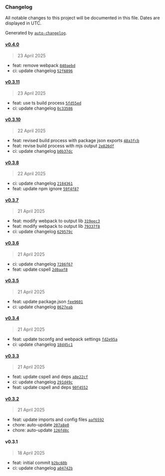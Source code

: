 ### Changelog

All notable changes to this project will be documented in this file. Dates are displayed in UTC.

Generated by [`auto-changelog`](https://github.com/CookPete/auto-changelog).

#### [v0.4.0](https://github.com/datr-tech/parcel-model-schemas-common-fields/compare/v0.3.11...v0.4.0)

> 23 April 2025

- feat: remove webpack [`840aebd`](https://github.com/datr-tech/parcel-model-schemas-common-fields/commit/840aebd813e846003c52128b04d07efbd771bf96)
- ci: update changelog [`52f6896`](https://github.com/datr-tech/parcel-model-schemas-common-fields/commit/52f6896f54e4be92737b2ec9cbb72bdadbdc3382)

#### [v0.3.11](https://github.com/datr-tech/parcel-model-schemas-common-fields/compare/v0.3.10...v0.3.11)

> 23 April 2025

- feat: use ts build process [`5fd55ed`](https://github.com/datr-tech/parcel-model-schemas-common-fields/commit/5fd55edaef761e742ffc0dc58029e511703546fb)
- ci: update changelog [`0c33586`](https://github.com/datr-tech/parcel-model-schemas-common-fields/commit/0c33586cb03bc03f4a48a5ce203cae9867c3ecf6)

#### [v0.3.10](https://github.com/datr-tech/parcel-model-schemas-common-fields/compare/v0.3.8...v0.3.10)

> 22 April 2025

- feat: revised build process with package json exports [`48a3fcb`](https://github.com/datr-tech/parcel-model-schemas-common-fields/commit/48a3fcbcfc2837591c319f56974bc313aef8d08c)
- feat: revise build process with mjs output [`2e826df`](https://github.com/datr-tech/parcel-model-schemas-common-fields/commit/2e826df3e99325799b2319bb408a9b974f829877)
- ci: update changelog [`b0b37dc`](https://github.com/datr-tech/parcel-model-schemas-common-fields/commit/b0b37dc434cc3a895924b7b396f85f42cf017667)

#### [v0.3.8](https://github.com/datr-tech/parcel-model-schemas-common-fields/compare/v0.3.7...v0.3.8)

> 22 April 2025

- ci: update changelog [`2184361`](https://github.com/datr-tech/parcel-model-schemas-common-fields/commit/218436152f20e99593b6efd5fec1b507cc030b5e)
- feat: update npm ignore [`59f4f87`](https://github.com/datr-tech/parcel-model-schemas-common-fields/commit/59f4f87422acd8df57e9083582074547ee602806)

#### [v0.3.7](https://github.com/datr-tech/parcel-model-schemas-common-fields/compare/v0.3.6...v0.3.7)

> 21 April 2025

- feat: modify webpack to output lib [`319eec3`](https://github.com/datr-tech/parcel-model-schemas-common-fields/commit/319eec3e38b115e9693cd50fea4c119793c821e2)
- feat: modify webpack to output lib [`79337f8`](https://github.com/datr-tech/parcel-model-schemas-common-fields/commit/79337f8e007f8d464cf13cee79b3c5e202e852a5)
- ci: update changelog [`629579c`](https://github.com/datr-tech/parcel-model-schemas-common-fields/commit/629579c6a0554c51cbc97f5dd5c9465a92fc769b)

#### [v0.3.6](https://github.com/datr-tech/parcel-model-schemas-common-fields/compare/v0.3.5...v0.3.6)

> 21 April 2025

- ci: update changelog [`7286f67`](https://github.com/datr-tech/parcel-model-schemas-common-fields/commit/7286f67ef3a66616921b90783a991c0a5718a90a)
- feat: update cspell [`2d0aaf8`](https://github.com/datr-tech/parcel-model-schemas-common-fields/commit/2d0aaf8e307843dc2539af50619d89c9efcb012f)

#### [v0.3.5](https://github.com/datr-tech/parcel-model-schemas-common-fields/compare/v0.3.4...v0.3.5)

> 21 April 2025

- feat: update package.json [`fee9601`](https://github.com/datr-tech/parcel-model-schemas-common-fields/commit/fee9601685fc633d25d81bd1981552e4881020ef)
- ci: update changelog [`0627eab`](https://github.com/datr-tech/parcel-model-schemas-common-fields/commit/0627eab6c341b763fd090b24c85d38eb8af087ee)

#### [v0.3.4](https://github.com/datr-tech/parcel-model-schemas-common-fields/compare/v0.3.3...v0.3.4)

> 21 April 2025

- feat: update tsconfg and webpack settings [`fd2e95a`](https://github.com/datr-tech/parcel-model-schemas-common-fields/commit/fd2e95a9d27201a8f086242e20996741c7ea0669)
- ci: update changelog [`18d45c1`](https://github.com/datr-tech/parcel-model-schemas-common-fields/commit/18d45c1589af99f34598e2de799a9860ed3f3028)

#### [v0.3.3](https://github.com/datr-tech/parcel-model-schemas-common-fields/compare/v0.3.2...v0.3.3)

> 21 April 2025

- feat: update cspell and deps [`a8e22cf`](https://github.com/datr-tech/parcel-model-schemas-common-fields/commit/a8e22cf8bf7f5e193b34b13efb19d0cc30e72fab)
- ci: update changelog [`291d49c`](https://github.com/datr-tech/parcel-model-schemas-common-fields/commit/291d49c9cda0a9d37fec77ea1997ff28995c2d7d)
- feat: update cspell and deps [`90f4552`](https://github.com/datr-tech/parcel-model-schemas-common-fields/commit/90f4552328afc211a0e42e5d08e1ffadbd3e9291)

#### [v0.3.2](https://github.com/datr-tech/parcel-model-schemas-common-fields/compare/v0.3.1...v0.3.2)

> 21 April 2025

- feat: update imports and config files [`aaf6592`](https://github.com/datr-tech/parcel-model-schemas-common-fields/commit/aaf65929e79167d12082d6a6632682f6e836658a)
- chore: auto-update [`207a8e0`](https://github.com/datr-tech/parcel-model-schemas-common-fields/commit/207a8e0586f7d4e0f6f091e0f70195007523e731)
- chore: auto-update [`126fd8c`](https://github.com/datr-tech/parcel-model-schemas-common-fields/commit/126fd8ce6f817ff01b3b05e882143f2a9eb6904a)

#### v0.3.1

> 18 April 2025

- feat: initial commit [`b2bc60b`](https://github.com/datr-tech/parcel-model-schemas-common-fields/commit/b2bc60b158c23fee468d543b80e826f455082bfc)
- ci: update changelog [`a04742b`](https://github.com/datr-tech/parcel-model-schemas-common-fields/commit/a04742b03717b2882377cb9207d500a67c709505)
